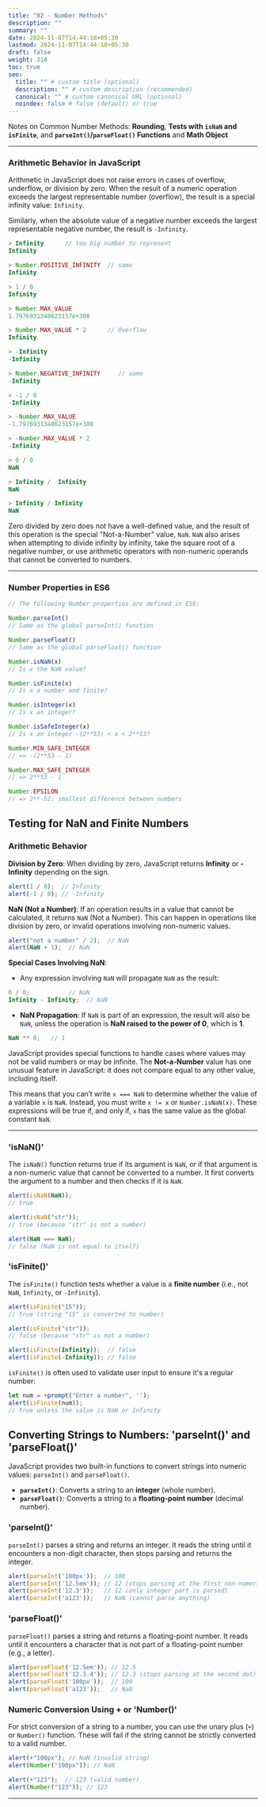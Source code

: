 ```yaml
---
title: "02 - Number Methods"
description: ""
summary: ""
date: 2024-11-07T14:44:18+05:30
lastmod: 2024-11-07T14:44:18+05:30
draft: false
weight: 314
toc: true
seo:
  title: "" # custom title (optional)
  description: "" # custom description (recommended)
  canonical: "" # custom canonical URL (optional)
  noindex: false # false (default) or true
---
```





Notes on Common Number Methods: **Rounding**, **Tests with `isNaN` and `isFinite`**, and **`parseInt()`/`parseFloat()` Functions** and **Math Object**

---

### Arithmetic Behavior in JavaScript

Arithmetic in JavaScript does not raise errors in cases of overflow, underflow, or division by zero. When the result of a numeric operation exceeds the largest representable number (overflow), the result is a special infinity value: `Infinity`. 

Similarly, when the absolute value of a negative number exceeds the largest representable negative number, the result is `-Infinity`.

```js
> Infinity      // too big number to represent
Infinity

> Number.POSITIVE_INFINITY  // same
Infinity

> 1 / 0
Infinity

> Number.MAX_VALUE      
1.7976931348623157e+308

> Number.MAX_VALUE * 2      // Overflow
Infinity
```

```js
> -Infinity
-Infinity

> Number.NEGATIVE_INFINITY     // same
-Infinity

> -1 / 0
-Infinity

> -Number.MAX_VALUE
-1.7976931348623157e+308

> -Number.MAX_VALUE * 2
-Infinity
```

```js
> 0 / 0
NaN

> Infinity / -Infinity
NaN

> Infinity / Infinity
NaN
```

Zero divided by zero does not have a well-defined value, and the result of this operation is the special "Not-a-Number" value, `NaN`. `NaN` also arises when attempting to divide infinity by infinity, take the square root of a negative number, or use arithmetic operators with non-numeric operands that cannot be converted to numbers.

---

### Number Properties in ES6

```js
// The following Number properties are defined in ES6:

Number.parseInt()       
// Same as the global parseInt() function

Number.parseFloat()     
// Same as the global parseFloat() function

Number.isNaN(x)         
// Is x the NaN value?

Number.isFinite(x)      
// Is x a number and finite?

Number.isInteger(x)     
// Is x an integer?

Number.isSafeInteger(x) 
// Is x an integer -(2**53) < x < 2**53?

Number.MIN_SAFE_INTEGER  
// => -(2**53 - 1)

Number.MAX_SAFE_INTEGER  
// => 2**53 - 1

Number.EPSILON           
// => 2**-52: smallest difference between numbers
```



## Testing for NaN and Finite Numbers

### Arithmetic Behavior

**Division by Zero**: When dividing by zero, JavaScript returns **Infinity** or **-Infinity** depending on the sign.
    
```js
alert(1 / 0);  // Infinity
alert(-1 / 0); // -Infinity
```

**NaN (Not a Number)**: If an operation results in a value that cannot be calculated, it returns `NaN` (Not a Number). This can happen in operations like division by zero, or invalid operations involving non-numeric values.

```js
alert("not a number" / 2);  // NaN
alert(NaN + 1);  // NaN
```

**Special Cases Involving NaN**:

- Any expression involving `NaN` will propagate `NaN` as the result:
```js
0 / 0;           // NaN
Infinity - Infinity;  // NaN
```

- **NaN Propagation**: If `NaN` is part of an expression, the result will also be `NaN`, unless the operation is **NaN raised to the power of 0**, which is **1**.

```js
NaN ** 0;   // 1
```


JavaScript provides special functions to handle cases where values may not be valid numbers or may be infinite. The **Not-a-Number** value has one unusual feature in JavaScript: it does not compare equal to any other value, including itself.

This means that you can’t write `x === NaN` to determine whether the value of a variable `x` is `NaN`. Instead, you must write `x != x` or `Number.isNaN(x)`. These expressions will be true if, and only if, `x` has the same value as the global constant `NaN`.

---

### 'isNaN()'

The `isNaN()` function returns true if its argument is `NaN`, or if that argument is a non-numeric value that cannot be converted to a number. It first converts the argument to a number and then checks if it is `NaN`.

```js
alert(isNaN(NaN));    
// true

alert(isNaN("str"));  
// true (because "str" is not a number)

alert(NaN === NaN);   
// false (NaN is not equal to itself)
```

### 'isFinite()'

The `isFinite()` function tests whether a value is a **finite number** (i.e., not `NaN`, `Infinity`, or `-Infinity`).

```js
alert(isFinite("15"));      
// true (string "15" is converted to number)

alert(isFinite("str"));     
// false (because "str" is not a number)

alert(isFinite(Infinity));  // false
alert(isFinite(-Infinity)); // false
```

`isFinite()` is often used to validate user input to ensure it's a regular number:

```js
let num = +prompt("Enter a number", '');
alert(isFinite(num));  
// true unless the value is NaN or Infinity
```



## Converting Strings to Numbers: 'parseInt()' and 'parseFloat()'

JavaScript provides two built-in functions to convert strings into numeric values: `parseInt()` and `parseFloat()`.

- **`parseInt()`**: Converts a string to an **integer** (whole number).
- **`parseFloat()`**: Converts a string to a **floating-point number** (decimal number).

### 'parseInt()'

`parseInt()` parses a string and returns an integer. It reads the string until it encounters a non-digit character, then stops parsing and returns the integer.

```js
alert(parseInt('100px'));  // 100
alert(parseInt('12.5em')); // 12 (stops parsing at the first non-numeric character)
alert(parseInt('12.3'));   // 12 (only integer part is parsed)
alert(parseInt('a123'));   // NaN (cannot parse anything)
```

### 'parseFloat()'

`parseFloat()` parses a string and returns a floating-point number. It reads until it encounters a character that is not part of a floating-point number (e.g., a letter).

```js
alert(parseFloat('12.5em')); // 12.5
alert(parseFloat('12.3.4')); // 12.3 (stops parsing at the second dot)
alert(parseFloat('100px'));  // 100
alert(parseFloat('a123'));   // NaN
```

### Numeric Conversion Using + or 'Number()'

For strict conversion of a string to a number, you can use the unary plus (`+`) or `Number()` function. These will fail if the string cannot be strictly converted to a valid number.

```js
alert(+"100px"); // NaN (invalid string)
alert(Number("100px")); // NaN

alert(+"123");  // 123 (valid number)
alert(Number("123")); // 123
```

---
